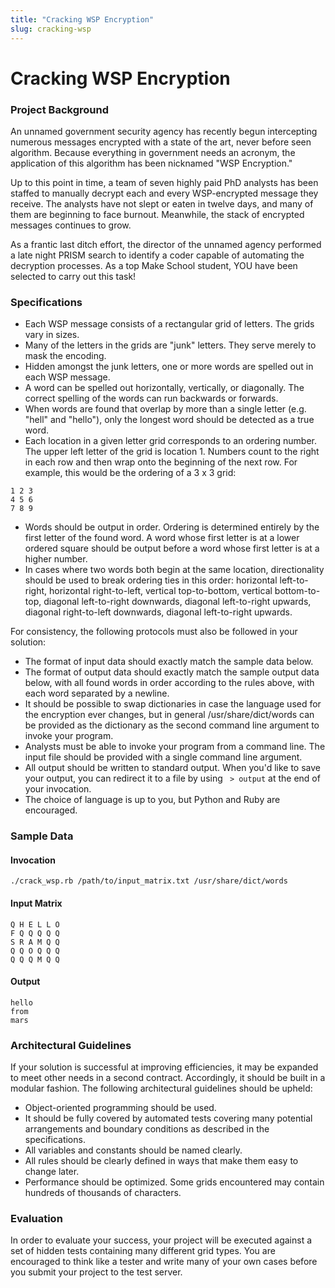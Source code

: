 ```yaml
---
title: "Cracking WSP Encryption"
slug: cracking-wsp
---
```


# Cracking WSP Encryption

### Project Background
An unnamed government security agency has recently begun intercepting numerous messages encrypted with a state of the art, never before seen algorithm. Because everything in government needs an acronym, the application of this algorithm has been nicknamed "WSP Encryption."

Up to this point in time, a team of seven highly paid PhD analysts has been staffed to manually decrypt each and every WSP-encrypted message they receive. The analysts have not slept or eaten in twelve days, and many of them are
beginning to face burnout. Meanwhile, the stack of encrypted messages continues to grow.

As a frantic last ditch effort, the director of the unnamed agency performed a late night PRISM search to identify a coder capable of automating the decryption processes. As a top Make School student, YOU have been selected to carry out this task!

### Specifications


* Each WSP message consists of a rectangular grid of letters. The grids vary in sizes.
* Many of the letters in the grids are "junk" letters. They serve merely to mask the encoding.
* Hidden amongst the junk letters, one or more words are spelled out in each
WSP message.
* A word can be spelled out horizontally, vertically, or diagonally. The
correct spelling of the words can run backwards or forwards.
* When words are found that overlap by more than a single letter (e.g. "hell" and "hello"), only the longest word should be detected as a true word.
* Each location in a given letter grid corresponds to an ordering number. The upper left letter of the grid is location 1. Numbers count to the right in each row and then wrap onto the beginning of the next row. For example, this would be the ordering of a 3 x 3 grid:

````
1 2 3
4 5 6
7 8 9
````

* Words should be output in order. Ordering is determined entirely by the first letter of the found word. A word whose first letter is at a lower ordered square should be output before a word whose first letter is at a higher number.
* In cases where two words both begin at the same location, directionality should be used to break ordering ties in this order: horizontal left-to-right, horizontal right-to-left, vertical top-to-bottom, vertical bottom-to-top, diagonal left-to-right downwards, diagonal left-to-right upwards, diagonal right-to-left downwards, diagonal left-to-right upwards.

For consistency, the following protocols must also be followed in your solution:

* The format of input data should exactly match the sample data below.
* The format of output data should exactly match the sample output data below, with all found words in order according to the rules above, with each word separated by a newline.
* It should be possible to swap dictionaries in case the language used for the encryption ever changes, but in general /usr/share/dict/words can be provided as the dictionary as the second command line argument to invoke your program.
* Analysts must be able to invoke your program from a command line. The input file should be provided with a single command line argument.
* All output should be written to standard output. When you'd like to save your output, you can redirect it to a file by using ` > output` at the end of your invocation.
* The choice of language is up to you, but Python and Ruby are encouraged.

### Sample Data

#### Invocation
`./crack_wsp.rb /path/to/input_matrix.txt /usr/share/dict/words`

#### Input Matrix

````
Q H E L L O
F Q Q Q Q Q
S R A M Q Q
Q Q O Q Q Q
Q Q Q M Q Q
````

#### Output

````
hello
from
mars
````

### Architectural Guidelines

If your solution is successful at improving efficiencies, it may be expanded to meet other needs in a second contract. Accordingly, it should be built in a modular fashion. The following architectural guidelines should be upheld:

* Object-oriented programming should be used.
* It should be fully covered by automated tests covering many potential arrangements and boundary conditions as described in the specifications.
* All variables and constants should be named clearly.
* All rules should be clearly defined in ways that make them easy to change later.
* Performance should be optimized. Some grids encountered may contain hundreds of thousands of characters.

### Evaluation

In order to evaluate your success, your project will be executed against a set of hidden tests containing many different grid types. You are encouraged to think like a tester and write many of your own cases before you submit your project to the test server.
